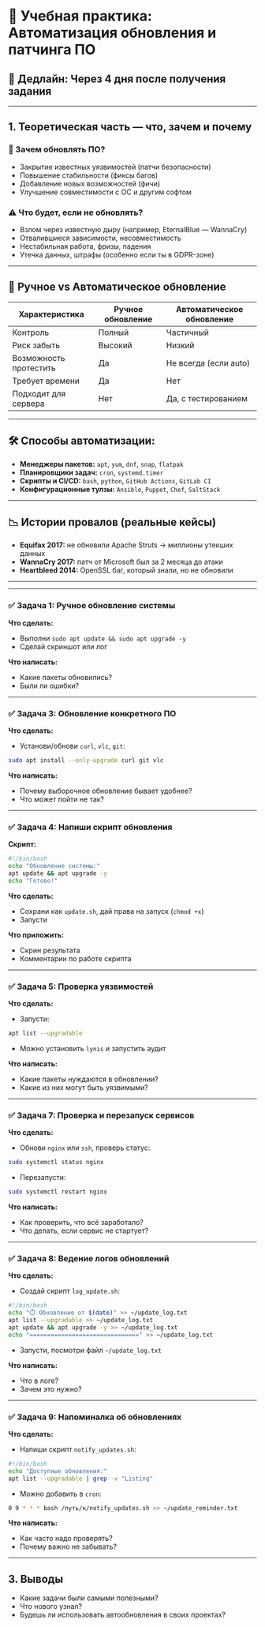 # 🔄 Учебная практика: Автоматизация обновления и патчинга ПО

## 📆 Дедлайн: Через 4 дня после получения задания

---

## 1. Теоретическая часть — что, зачем и почему

### 📘 Зачем обновлять ПО?

- Закрытие известных уязвимостей (патчи безопасности)
- Повышение стабильности (фиксы багов)
- Добавление новых возможностей (фичи)
- Улучшение совместимости с ОС и другим софтом

### ⚠️ Что будет, если не обновлять?

- Взлом через известную дыру (например, EternalBlue — WannaCry)
- Отвалившиеся зависимости, несовместимость
- Нестабильная работа, фризы, падения
- Утечка данных, штрафы (особенно если ты в GDPR-зоне)

---

## 🤖 Ручное vs Автоматическое обновление

| Характеристика         | Ручное обновление       | Автоматическое обновление       |
|------------------------|-------------------------|---------------------------------|
| Контроль               | Полный                  | Частичный                       |
| Риск забыть            | Высокий                 | Низкий                          |
| Возможность протестить | Да                      | Не всегда (если auto)           |
| Требует времени        | Да                      | Нет                             |
| Подходит для сервера   | Нет                     | Да, с тестированием             |

---

## 🛠 Способы автоматизации:

- **Менеджеры пакетов:** `apt`, `yum`, `dnf`, `snap`, `flatpak`
- **Планировщики задач:** `cron`, `systemd.timer`
- **Скрипты и CI/CD:** `bash`, `python`, `GitHub Actions`, `GitLab CI`
- **Конфигурационные тулзы:** `Ansible`, `Puppet`, `Chef`, `SaltStack`

---

## 📉 Истории провалов (реальные кейсы)

- **Equifax 2017:** не обновили Apache Struts → миллионы утекших данных
- **WannaCry 2017:** патч от Microsoft был за 2 месяца до атаки
- **Heartbleed 2014:** OpenSSL баг, который знали, но не обновили

---



---

### ✅ Задача 1: Ручное обновление системы

**Что сделать:**
- Выполни `sudo apt update && sudo apt upgrade -y`
- Сделай скриншот или лог

**Что написать:**
- Какие пакеты обновились?
- Были ли ошибки?

---

### ✅ Задача 3: Обновление конкретного ПО

**Что сделать:**
- Установи/обнови `curl`, `vlc`, `git`:
```bash
sudo apt install --only-upgrade curl git vlc
```

**Что написать:**
- Почему выборочное обновление бывает удобнее?
- Что может пойти не так?

---

### ✅ Задача 4: Напиши скрипт обновления

**Скрипт:**
```bash
#!/bin/bash
echo "Обновление системы:"
apt update && apt upgrade -y
echo "Готово!"
```

**Что сделать:**
- Сохрани как `update.sh`, дай права на запуск (`chmod +x`)
- Запусти

**Что приложить:**
- Скрин результата
- Комментарии по работе скрипта

---

### ✅ Задача 5: Проверка уязвимостей

**Что сделать:**
- Запусти:
```bash
apt list --upgradable
```
- Можно установить `lynis` и запустить аудит

**Что написать:**
- Какие пакеты нуждаются в обновлении?
- Какие из них могут быть уязвимыми?

---

### ✅ Задача 7: Проверка и перезапуск сервисов

**Что сделать:**
- Обнови `nginx` или `ssh`, проверь статус:
```bash
sudo systemctl status nginx
```
- Перезапусти:
```bash
sudo systemctl restart nginx
```

**Что написать:**
- Как проверить, что всё заработало?
- Что делать, если сервис не стартует?

---

### ✅ Задача 8: Ведение логов обновлений

**Что сделать:**
- Создай скрипт `log_update.sh`:

```bash
#!/bin/bash
echo "⏱️ Обновление от $(date)" >> ~/update_log.txt
apt list --upgradable >> ~/update_log.txt
apt update && apt upgrade -y >> ~/update_log.txt
echo "===============================" >> ~/update_log.txt
```

- Запусти, посмотри файл `~/update_log.txt`

**Что написать:**
- Что в логе?
- Зачем это нужно?

---

### ✅ Задача 9: Напоминалка об обновлениях

**Что сделать:**
- Напиши скрипт `notify_updates.sh`:

```bash
#!/bin/bash
echo "Доступные обновления:"
apt list --upgradable | grep -v "Listing"
```

- Можно добавить в `cron`:
```bash
0 9 * * * bash /путь/к/notify_updates.sh >> ~/update_reminder.txt
```

**Что написать:**
- Как часто надо проверять?
- Почему важно не забывать?

---

## 3. Выводы

- Какие задачи были самыми полезными?
- Что нового узнал?
- Будешь ли использовать автообновления в своих проектах?
